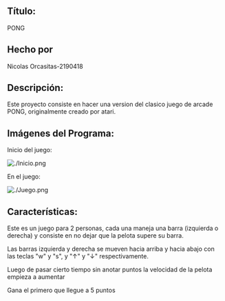 ## **Título**: 	
	
PONG

## **Hecho por**
	
Nicolas Orcasitas-2190418

## **Descripción**: 

Este proyecto consiste en hacer una version del clasico juego de arcade PONG, originalmente creado por atari.

## **Imágenes del Programa**: 

Inicio del juego:

![./Inicio.png](./Inicio.png)

En el juego:

![./Juego.png](./Juego.png)

## **Características**: 

Este es un juego para 2 personas, cada una maneja una barra (izquierda o derecha) y consiste en no dejar que la pelota supere su barra.

Las barras izquierda y derecha se mueven hacia arriba y hacia abajo con las teclas "w" y "s", y "↑" y "↓" respectivamente.

Luego de pasar cierto tiempo sin anotar puntos la velocidad de la pelota empieza a aumentar

Gana el primero que llegue a 5 puntos


